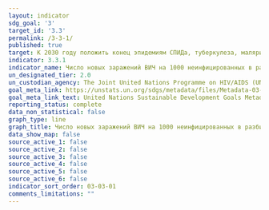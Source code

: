 ```yaml
---
layout: indicator
sdg_goal: '3'
target_id: '3.3'
permalink: /3-3-1/
published: true
target: К 2030 году положить конец эпидемиям СПИДа, туберкулеза, малярии и тропических болезней, которым не уделяется должного внимания, и обеспечить борьбу с гепатитом, заболеваниями, передаваемыми через воду, и другими инфекционными заболеваниями
indicator: 3.3.1
indicator_name: Число новых заражений ВИЧ на 1000 неинфицированных в разбивке по полу, возрасту и принадлежности к основным группам населения
un_designated_tier: 2.0
un_custodian_agency: The Joint United Nations Programme on HIV/AIDS (UNAIDS)
goal_meta_link: https://unstats.un.org/sdgs/metadata/files/Metadata-03-03-01.pdf
goal_meta_link_text: United Nations Sustainable Development Goals Metadata (PDF 372 KB)
reporting_status: complete
data_non_statistical: false
graph_type: line
graph_title: Число новых заражений ВИЧ на 1000 неинфицированных в разбивке по полу, возрасту и принадлежности к основным группам населения
data_show_map: false
source_active_1: false
source_active_2: false
source_active_3: false
source_active_4: false
source_active_5: false
source_active_6: false
indicator_sort_order: 03-03-01
comments_limitations: ""
---
```

